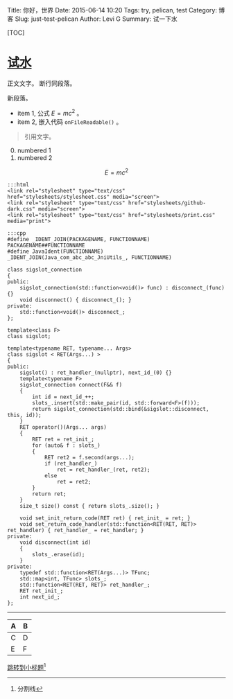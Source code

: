Title: 你好，世界
Date: 2015-06-14 10:20
Tags: try, pelican, test
Category: 博客
Slug: just-test-pelican
Author: Levi G
Summary: 试一下水

[TOC]

# [试水](id:try)

正文文字。
断行同段落。

新段落。

* item 1, 公式 $E=mc^2$ 。
* item 2, 嵌入代码 `onFileReadable()` 。

> 引用文字。

0. numbered 1
0. numbered 2

$$E=mc^2$$

```
:::html
<link rel="stylesheet" type="text/css" href="stylesheets/stylesheet.css" media="screen">
<link rel="stylesheet" type="text/css" href="stylesheets/github-dark.css" media="screen">
<link rel="stylesheet" type="text/css" href="stylesheets/print.css" media="print">
```

```
:::cpp
#define _IDENT_JOIN(PACKAGENAME, FUNCTIONNAME) PACKAGENAME##FUNCTIONNAME
#define JavaIdent(FUNCTIONNAME) _IDENT_JOIN(Java_com_abc_abc_JniUtils_, FUNCTIONNAME)

class sigslot_connection
{
public:
    sigslot_connection(std::function<void()> func) : disconnect_(func) {}
    void disconnect() { disconnect_(); }
private:
    std::function<void()> disconnect_;
};

template<class F>
class sigslot;

template<typename RET, typename... Args>
class sigslot < RET(Args...) >
{
public:
    sigslot() : ret_handler_(nullptr), next_id_(0) {}
    template<typename F>
    sigslot_connection connect(F&& f)
    {
        int id = next_id_++;
        slots_.insert(std::make_pair(id, std::forward<F>(f)));
        return sigslot_connection(std::bind(&sigslot::disconnect, this, id));
    }
    RET operator()(Args... args)
    {
        RET ret = ret_init_;
        for (auto& f : slots_)
        {
            RET ret2 = f.second(args...);
            if (ret_handler_)
                ret = ret_handler_(ret, ret2);
            else
                ret = ret2;
        }
        return ret;
    }
    size_t size() const { return slots_.size(); }

    void set_init_return_code(RET ret) { ret_init_ = ret; }
    void set_return_code_handler(std::function<RET(RET, RET)> ret_handler) { ret_handler_ = ret_handler; }
private:
    void disconnect(int id)
    {
        slots_.erase(id);
    }
private:
    typedef std::function<RET(Args...)> TFunc;
    std::map<int, TFunc> slots_;
    std::function<RET(RET, RET)> ret_handler_;
    RET ret_init_;
    int next_id_;
};
```

---

A | B
--|--
C | D
E | F

[跳转到小标题](#try)[^split]


[^split]: 分割线